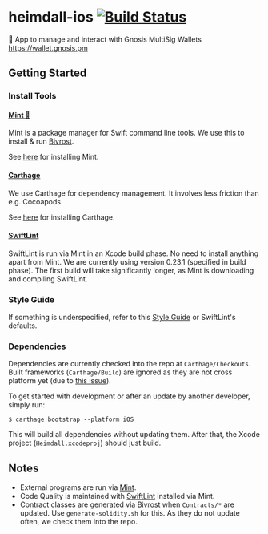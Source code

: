 # heimdall-ios [![Build Status](https://travis-ci.org/gnosis/heimdall-ios.svg?branch=master)](https://travis-ci.org/gnosis/heimdall-ios)
🔐 App to manage and interact with Gnosis MultiSig Wallets https://wallet.gnosis.pm

## Getting Started
### Install Tools

#### [Mint 🌱](https://github.com/yonaskolb/mint)

Mint is a package manager for Swift command line tools. We use this to install & run [Bivrost](https://github.com/gnosis/bivrost-swift).

See [here](https://github.com/yonaskolb/mint#installing) for installing Mint.

#### [Carthage](https://github.com/Carthage/Carthage)

We use Carthage for dependency management. It involves less friction than e.g. Cocoapods.

See [here](https://github.com/Carthage/Carthage#installing-carthage) for installing Carthage.

#### [SwiftLint](https://github.com/realm/SwiftLint)

SwiftLint is run via Mint in an Xcode build phase. No need to install anything apart from Mint. We are currently using version 0.23.1 (specified in build phase). The first build will take significantly longer, as Mint is downloading and compiling SwiftLint.

### Style Guide

If something is underspecified, refer to this [Style Guide](https://github.com/raywenderlich/swift-style-guide) or SwiftLint's defaults.

### Dependencies

Dependencies are currently checked into the repo at `Carthage/Checkouts`. Built frameworks (`Carthage/Build`) are ignored as they are not cross platform yet (due to [this issue](https://github.com/Carthage/Carthage#dwarfs-symbol-problem)).

To get started with development or after an update by another developer, simply run:

    $ carthage bootstrap --platform iOS

This will build all dependencies without updating them. After that, the Xcode project (`Heimdall.xcodeproj`) should just build.

## Notes

- External programs are run via [Mint](https://github.com/yonaskolb/mint).
- Code Quality is maintained with [SwiftLint](https://github.com/realm/SwiftLint) installed via Mint.
- Contract classes are generated via [Bivrost](https://github.com/gnosis/bivrost-swift) when `Contracts/*` are updated. Use `generate-solidity.sh` for this. As they do not update often, we check them into the repo.

